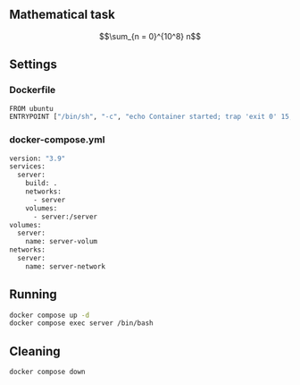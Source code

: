 ## Mathematical task

$$\sum_{n = 0}^{10^8} n$$

## Settings

### Dockerfile

```bash
FROM ubuntu
ENTRYPOINT ["/bin/sh", "-c", "echo Container started; trap 'exit 0' 15; while sleep 1 & wait $!; do :; done"]
```

### docker-compose.yml

```bash
version: "3.9"
services:
  server:
    build: .
    networks:
      - server
    volumes:
      - server:/server
volumes:
  server:
    name: server-volum
networks:
  server:
    name: server-network
```

## Running

```bash
docker compose up -d
docker compose exec server /bin/bash
```

## Cleaning

```bash
docker compose down
```
